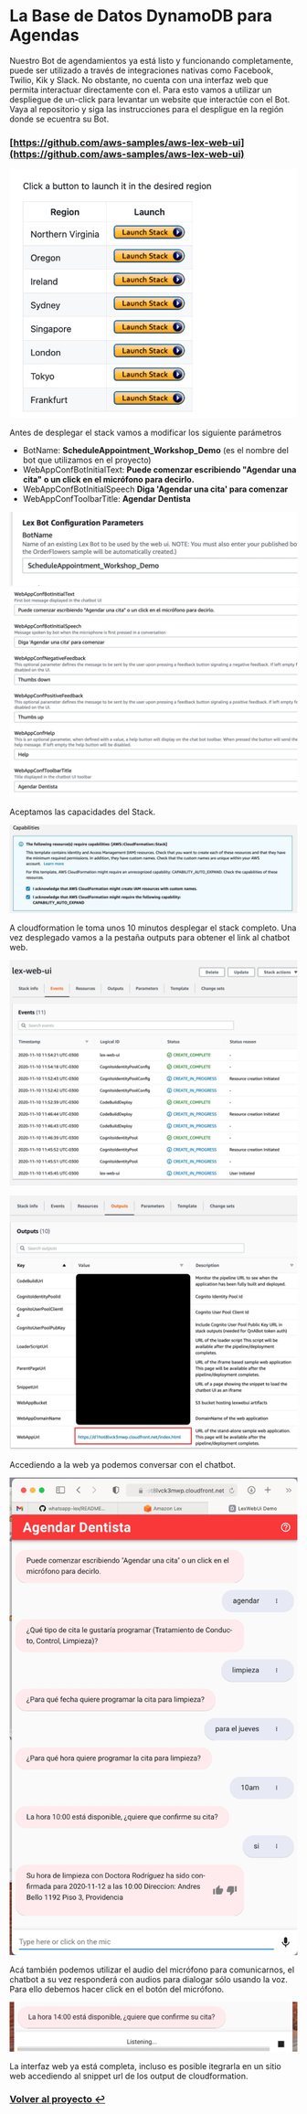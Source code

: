 # La Base de Datos DynamoDB para Agendas

Nuestro Bot de agendamientos ya está listo y funcionando completamente, puede ser utilizado a través de integraciones nativas como Facebook, Twilio, Kik y Slack. No obstante, no cuenta con una interfaz web que permita interactuar directamente con el. Para esto vamos a utilizar un despliegue de un-click para levantar un website que interactúe con el Bot. Vaya al repositorio y siga las instrucciones para el despligue en la región donde se ecuentra su Bot.

### [https://github.com/aws-samples/aws-lex-web-ui](https://github.com/aws-samples/aws-lex-web-ui)


![](img/Web_0.jpg)

Antes de desplegar el stack vamos a modificar los siguiente parámetros 

* BotName: **ScheduleAppointment_Workshop_Demo** (es el nombre del bot que utilizamos en el proyecto)
* WebAppConfBotInitialText: **Puede comenzar escribiendo "Agendar una cita" o un click en el micrófono para decirlo.**
* WebAppConfBotInitialSpeech **Diga 'Agendar una cita' para comenzar**
* WebAppConfToolbarTitle: **Agendar Dentista**

![](img/Web_1.jpg)
![](img/Web_2.jpg)

Aceptamos las capacidades del Stack.

![](img/Web_3.jpg)

A cloudformation le toma unos 10 minutos desplegar el stack completo. Una vez desplegado vamos a la pestaña outputs para obtener el link al chatbot web.

![](img/Web_4.jpg)

![](img/Web_5.jpg)

Accediendo a la web ya podemos conversar con el chatbot.

![](img/Web_6.jpg)

Acá también podemos utilizar el audio del micrófono para comunicarnos, el chatbot a su vez responderá con audios para dialogar sólo usando la voz. Para ello debemos hacer click en el botón del micrófono.

![](img/Web_7.jpg)

La interfaz web ya está completa, incluso es posible itegrarla en un sitio web accediendo al snippet url de los output de cloudformation.

### **[Volver al proyecto ↩️ ](README_Step_by_Step.md)**